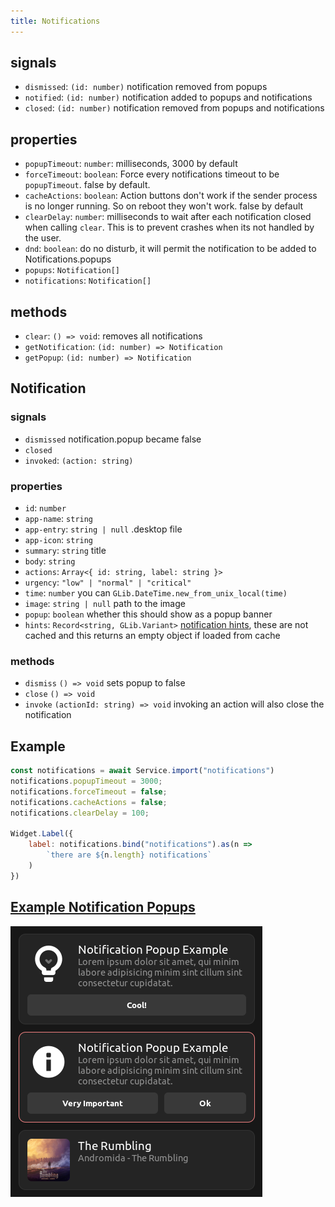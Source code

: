 ```yaml
---
title: Notifications
---
```


## signals

* `dismissed`: `(id: number)` notification removed from popups
* `notified`: `(id: number)` notification added to popups and notifications
* `closed`: `(id: number)` notification removed from popups and notifications

## properties

* `popupTimeout`: `number`: milliseconds, 3000 by default
* `forceTimeout`: `boolean`: Force every notifications timeout to be `popupTimeout`. false by default.
* `cacheActions`: `boolean`: Action buttons don't work if the sender process is no longer running. So on reboot they won't work. false by default
* `clearDelay`: `number`: milliseconds to wait after each notification closed when calling `clear`. This is to prevent crashes when its not handled by the user.
* `dnd`: `boolean`: do no disturb, it will permit the notification to be added to Notifications.popups
* `popups`: `Notification[]`
* `notifications`: `Notification[]`

## methods

* `clear`: `() => void`: removes all notifications
* `getNotification`: `(id: number) => Notification`
* `getPopup`: `(id: number) => Notification`

## Notification

### signals

* `dismissed` notification.popup became false
* `closed`
* `invoked`: `(action: string)`

### properties

* `id`: `number`
* `app-name`: `string`
* `app-entry`: `string | null` .desktop file
* `app-icon`: `string`
* `summary`: `string` title
* `body`: `string`
* `actions`: `Array<{ id: string, label: string }>`
* `urgency`: `"low" | "normal" | "critical"`
* `time`: `number` you can `GLib.DateTime.new_from_unix_local(time)`
* `image`: `string | null` path to the image
* `popup`: `boolean` whether this should show as a popup banner
* `hints`: `Record<string, GLib.Variant>` [notification hints](https://specifications.freedesktop.org/notification-spec/notification-spec-latest.html#hints), these are not cached and this returns an empty object if loaded from cache

### methods

* `dismiss` `() => void` sets popup to false
* `close` `() => void`
* `invoke` `(actionId: string) => void` invoking an action will also close the notification

## Example

```js
const notifications = await Service.import("notifications")
notifications.popupTimeout = 3000;
notifications.forceTimeout = false;
notifications.cacheActions = false;
notifications.clearDelay = 100;

Widget.Label({
    label: notifications.bind("notifications").as(n =>
        `there are ${n.length} notifications`
    )
})
```

## [Example Notification Popups](https://github.com/Aylur/ags/tree/main/example/notification-popups)

![notifs](../../../assets/notifs.png)
